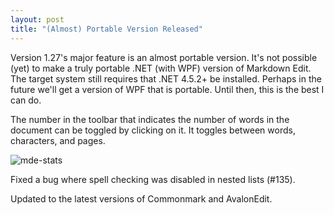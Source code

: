 ```yaml
---
layout: post    
title: "(Almost) Portable Version Released"
---
```


Version 1.27's major feature is an almost portable version. It's not possible (yet) to make a truly portable .NET (with WPF) version of Markdown Edit. The target system still requires that .NET 4.5.2+ be installed. Perhaps in the future we'll get a version of WPF that is portable. Until then, this is the best I can do.

The number in the toolbar that indicates the number of words in the document can be toggled by clicking on it. It toggles between words, characters, and pages.

![mde-stats](http://i.imgur.com/u9Qb9NZ.png)

Fixed a bug where spell checking was disabled in nested lists (#135).

Updated to the latest versions of Commonmark and AvalonEdit.